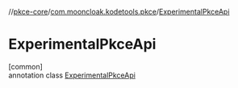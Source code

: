 //[pkce-core](../../../index.md)/[com.mooncloak.kodetools.pkce](../index.md)/[ExperimentalPkceApi](index.md)

# ExperimentalPkceApi

[common]\
annotation class [ExperimentalPkceApi](index.md)
